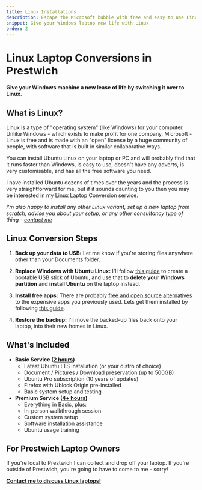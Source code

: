 ```yaml
---
title: Linux Installations
description: Escape the Microsoft bubble with free and easy to use Linux installations on your laptop
snippet: Give your Windows laptop new life with Linux
order: 2
---
```


# Linux Laptop Conversions in Prestwich

**Give your Windows machine a new lease of life by switching it over to Linux.**

## What is Linux?

Linux is a type of "operating system" (like Windows) for your computer. Unlike Windows - which exists to make profit for one company, Microsoft - Linux is free and is made with an "open" license by a huge community of people, with software that is built in similar collaborative ways.

You can install Ubuntu Linux on your laptop or PC and will probably find that it runs faster than Windows, is easy to use, doesn't have any adverts, is very customisable, and has all the free software you need.

I have installed Ubuntu dozens of times over the years and the process is very straightforward for me, but if it sounds daunting to you then you may be interested in my Linux Laptop Conversion service.

_I'm also happy to install any other Linux variant, set up a new laptop from scratch, advise you about your setup, or any other consultancy type of thing - [contact me](/contact/)_

## Linux Conversion Steps

1. **Back up your data to USB:** Let me know if you're storing files anywhere other than your Documents folder.

2. **Replace Windows with Ubuntu Linux:** I'll follow [this guide](https://ubuntu.com/tutorials/create-a-usb-stick-on-ubuntu#1-overview) to create a bootable USB stick of Ubuntu, and use that to **delete your Windows partition** and **install Ubuntu** on the laptop instead.

3. **Install free apps:** There are probably [free and open source alternatives](https://gist.github.com/MMachado05/89ddebd8b28cbb648a5c2f574dc21338) to the expensive apps you previously used. Lets get them installed by following [this guide](https://help.ubuntu.com/stable/ubuntu-help/addremove.html.en).

4. **Restore the backup:** I'll move the backed-up files back onto your laptop, into their new homes in Linux.

## What's Included

- **Basic Service ([2 hours](/prices/))**
  - Latest Ubuntu LTS installation (or your distro of choice)
  - Document / Pictures / Download preservation (up to 500GB)
  - Ubuntu Pro subscription (10 years of updates)
  - Firefox with Ublock Origin pre-installed
  - Basic system setup and testing
- **Premium Service ([4+ hours](/prices/))**
  - Everything in Basic, plus:
  - In-person walkthrough session
  - Custom system setup
  - Software installation assistance
  - Ubuntu usage training

## For Prestwich Laptop Owners

If you're local to Prestwich I can collect and drop off your laptop. If you're outside of Prestwich, you're going to have to come to me - sorry!

**[Contact me to discuss Linux laptops!](/contact/)**
